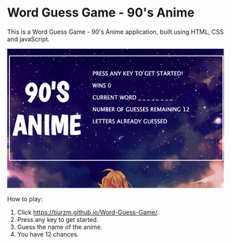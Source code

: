 # Word Guess Game - 90's Anime

This is a Word Guess Game - 90's Anime application, built using HTML, CSS and javaScript. 

![Home Page](./assets/images/wd.png)

How to play:

1. Click https://tiurzm.github.io/Word-Guess-Game/. 
2. Press any key to get started.
3. Guess the name of the anime.  
4. You have 12 chances.
